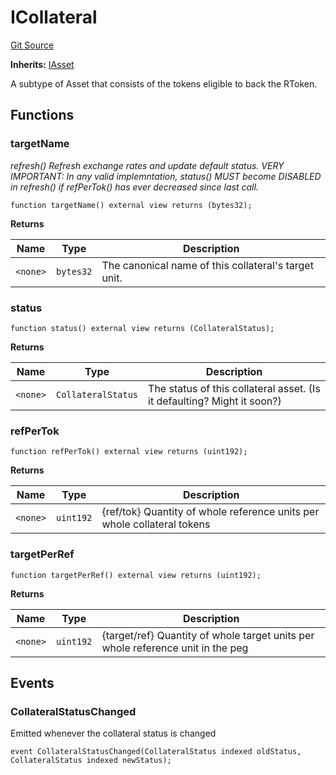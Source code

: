# ICollateral
[Git Source](https://github.com/larrythecucumber321/protocol/blob/aabf2c9d4120808940fb3be9193cb66ea71ac351/contracts/interfaces/IAsset.sol)

**Inherits:**
[IAsset](/tools/docgen/src/contracts/interfaces/IAsset.sol/interface.IAsset.md)

A subtype of Asset that consists of the tokens eligible to back the RToken.


## Functions
### targetName

*refresh()
Refresh exchange rates and update default status.
VERY IMPORTANT: In any valid implemntation, status() MUST become DISABLED in refresh() if
refPerTok() has ever decreased since last call.*


```solidity
function targetName() external view returns (bytes32);
```
**Returns**

|Name|Type|Description|
|----|----|-----------|
|`<none>`|`bytes32`|The canonical name of this collateral's target unit.|


### status


```solidity
function status() external view returns (CollateralStatus);
```
**Returns**

|Name|Type|Description|
|----|----|-----------|
|`<none>`|`CollateralStatus`|The status of this collateral asset. (Is it defaulting? Might it soon?)|


### refPerTok


```solidity
function refPerTok() external view returns (uint192);
```
**Returns**

|Name|Type|Description|
|----|----|-----------|
|`<none>`|`uint192`|{ref/tok} Quantity of whole reference units per whole collateral tokens|


### targetPerRef


```solidity
function targetPerRef() external view returns (uint192);
```
**Returns**

|Name|Type|Description|
|----|----|-----------|
|`<none>`|`uint192`|{target/ref} Quantity of whole target units per whole reference unit in the peg|


## Events
### CollateralStatusChanged
Emitted whenever the collateral status is changed


```solidity
event CollateralStatusChanged(CollateralStatus indexed oldStatus, CollateralStatus indexed newStatus);
```

